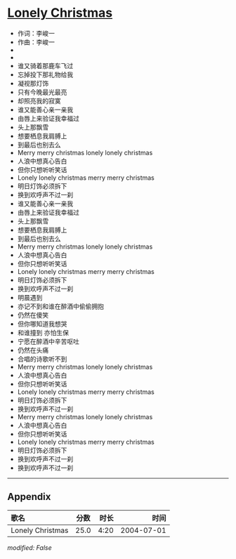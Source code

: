 # [Lonely Christmas](https://music.163.com/song?id=66442)

* 作词：李峻一
* 作曲：李峻一
*
*
* 谁又骑着那鹿车飞过
* 忘掉投下那礼物给我
* 凝视那灯饰
* 只有今晚最光最亮
* 却照亮我的寂寞
* 谁又能善心亲一亲我
* 由唇上来验证我幸福过
* 头上那飘雪
* 想要栖息我肩膊上
* 到最后也别去么
* Merry merry christmas lonely lonely christmas
* 人浪中想真心告白
* 但你只想听听笑话
* Lonely lonely christmas merry merry christmas
* 明日灯饰必须拆下
* 换到欢呼声不过一刹
* 谁又能善心亲一亲我
* 由唇上来验证我幸福过
* 头上那飘雪
* 想要栖息我肩膊上
* 到最后也别去么
* Merry merry christmas lonely lonely christmas
* 人浪中想真心告白
* 但你只想听听笑话
* Lonely lonely christmas merry merry christmas
* 明日灯饰必须拆下
* 换到欢呼声不过一刹
* 明晨遇到
* 亦记不到和谁在醉酒中偷偷拥抱
* 仍然在傻笑
* 但你哪知道我想哭
* 和谁撞到 亦怕生保
* 宁愿在醉酒中辛苦呕吐
* 仍然在头痛
* 合唱的诗歌听不到
* Merry merry christmas lonely lonely christmas
* 人浪中想真心告白
* 但你只想听听笑话
* Lonely lonely christmas merry merry christmas
* 明日灯饰必须拆下
* 换到欢呼声不过一刹
* Merry merry christmas lonely lonely christmas
* 人浪中想真心告白
* 但你只想听听笑话
* Lonely lonely christmas merry merry christmas
* 明日灯饰必须拆下
* 换到欢呼声不过一刹
* 换到欢呼声不过一刹


---

## Appendix

|歌名|分数|时长|时间|
|:---|:---:|---:|---:|
|Lonely Christmas|25.0|4:20|2004-07-01

*modified: False*